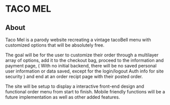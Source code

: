 # TACO MEL

## About

Taco Mel is a parody website recreating a vintage tacoBell menu with customized options that will be absolutely free.

The goal will be for the user to customize their order through a multilayer array of options, add it to the checkout bag, proceed to the information and payment page, ( With no initial backend, there will be no saved personal user information or data saved, except for the login/logout Auth info for site security ) and end at an order recipt page with their posted order.

The site will be setup to display a interactive front-end design and functional order menu from start to finish.
Mobile friendly functions will be a future implementation as well as other added features.

